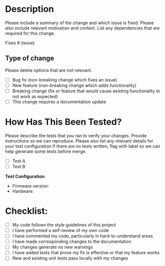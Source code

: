 # Description

Please include a summary of the change and which issue is fixed. Please also include
relevant motivation and context. List any dependencies that are required for this
change.

Fixes # (issue)

## Type of change

Please delete options that are not relevant.

- [ ] Bug fix (non-breaking change which fixes an issue)
- [ ] New feature (non-breaking change which adds functionality)
- [ ] Breaking change (fix or feature that would cause existing functionality to not
      work as expected)
- [ ] This change requires a documentation update

# How Has This Been Tested?

Please describe the tests that you ran to verify your changes. Provide instructions so
we can reproduce. Please also list any relevant details for your test configuration If
there are no tests written, flag with label so we can help generate some tests before
merge.

- [ ] Test A
- [ ] Test B

**Test Configuration**:

- Firmware version:
- Hardware:

# Checklist:

- [ ] My code follows the style guidelines of this project
- [ ] I have performed a self-review of my own code
- [ ] I have commented my code, particularly in hard-to-understand areas
- [ ] I have made corresponding changes to the documentation
- [ ] My changes generate no new warnings
- [ ] I have added tests that prove my fix is effective or that my feature works
- [ ] New and existing unit tests pass locally with my changes
